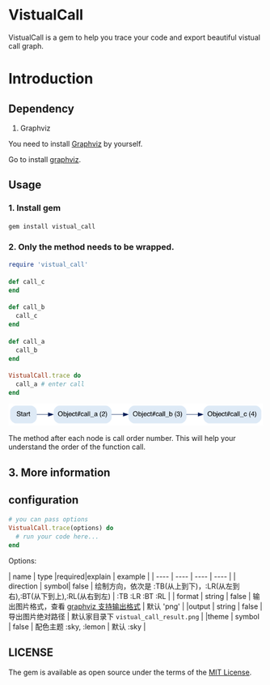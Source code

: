 # VistualCall

VistualCall is a gem to help you trace your code and export beautiful vistual call graph.

# Introduction

## Dependency

1. Graphviz

You need to install [Graphviz](https://graphviz.org/) by yourself.

Go to install [graphviz](https://graphviz.org/download/).

## Usage

### 1. Install gem

`gem install vistual_call`

### 2. Only the method needs to be wrapped.


```ruby
require 'vistual_call'

def call_c
end

def call_b
  call_c
end

def call_a
  call_b
end

VistualCall.trace do
  call_a # enter call
end
```

![example](./example/example.png)

The method after each node is call order number. This will help your understand the order of the function call.

## 3. More information

## configuration

```ruby
# you can pass options
VistualCall.trace(options) do
  # run your code here...
end
```

Options:

| name | type |required|explain | example |
| ---- | ---- | ---- | ---- |
| direction | symbol| false  | 绘制方向，依次是 :TB(从上到下)，:LR(从左到右),:BT(从下到上),:RL(从右到左) | :TB :LR :BT :RL |
| format | string | false  | 输出图片格式，查看 [graphviz 支持输出格式](https://graphviz.org/docs/outputs/)  |  默认 'png' |
|output | string | false | 导出图片绝对路径 | 默认家目录下 `vistual_call_result.png` |
|theme | symbol | false | 配色主题 :sky, :lemon | 默认 :sky |


## LICENSE

The gem is available as open source under the terms of the [MIT License](https://opensource.org/licenses/MIT).
